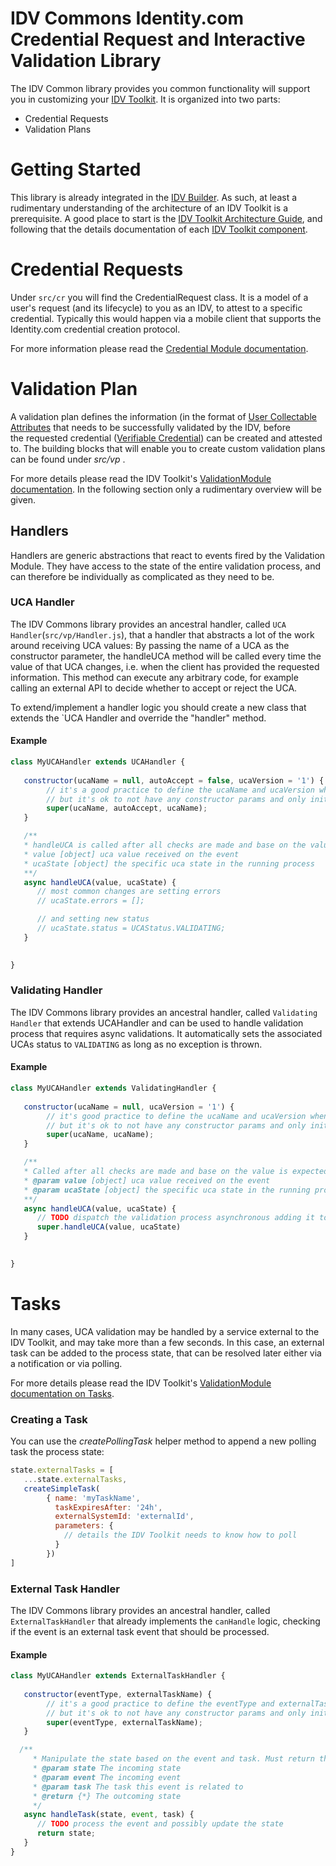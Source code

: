 # IDV Commons Identity.com Credential Request and Interactive Validation Library 

The IDV Common library provides you common functionality will support you in customizing your [IDV Toolkit](https://github.com/identity-com/idv-toolkit). It is organized into two parts:

- Credential Requests
- Validation Plans

# Getting Started 

This library is already integrated in the [IDV Builder](https://github.com/identity-com/idv-builder). As such, at least a rudimentary understanding of the architecture of
an IDV Toolkit is a prerequisite. A good place to start is the [IDV Toolkit Architecture Guide](https://github.com/identity-com/idv-toolkit/blob/develop/README.md), and following that
the details documentation of each [IDV Toolkit component](https://github.com/identity-com/idv-toolkit/tree/develop/components).
  
# Credential Requests
Under `src/cr` you will find the CredentialRequest class. It is a model of a user's request (and its lifecycle) to you as an IDV, to attest to a specific credential. Typically this would happen via a mobile 
client that supports the Identity.com credential creation protocol.

For more information please read the [Credential Module documentation](https://github.com/identity-com/idv-toolkit/tree/develop/components/modules/CredentialModule).

# Validation Plan
A validation plan defines the information (in the format of [User Collectable Attributes](https://github.com/identity-com/uca) that needs to be successfully validated by the IDV, before  
the requested credential ([Verifiable Credential](https://github.com/identity-com/credential-commons)) can be created and attested to.
The building blocks that will enable you to create custom validation plans can be found under _src/vp_ . 

For more details please read the IDV Toolkit's [ValidationModule documentation](https://github.com/identity-com/idv-toolkit/tree/develop/components/modules/ValidationModule). In the following section only a rudimentary 
overview will be given.

## Handlers
Handlers are generic abstractions that react to events fired by the Validation Module. They have access to the state of the entire validation process, and can therefore be individually as complicated as they need to be.

### UCA Handler
The IDV Commons library provides an ancestral handler, called `UCA Handler`(`src/vp/Handler.js`), that a handler that abstracts a lot of the work around receiving UCA values:
By passing the name of a UCA as the constructor parameter, the handleUCA method will be called every time the value of that UCA changes, i.e. when the client has provided the requested information.
This method can execute any arbitrary code, for example calling an external API to decide whether to accept or reject the UCA.

To extend/implement a handler logic you should create a new class that extends the `UCA Handler and override the "handler" method.

#### Example

```javascript
class MyUCAHandler extends UCAHandler {
   
   constructor(ucaName = null, autoAccept = false, ucaVersion = '1') {
        // it's a good practice to define the ucaName and ucaVersion when exporting the instance
        // but it's ok to not have any constructor params and only initialize the super class with the specific values. 
        super(ucaName, autoAccept, ucaName);
   }

   /**
   * handleUCA is called after all checks are made and base on the value is expected to mutate the usaState
   * value [object] uca value received on the event
   * ucaState [object] the specific uca state in the running process
   **/
   async handleUCA(value, ucaState) {
      // most common changes are setting errors
      // ucaState.errors = [];  

      // and setting new status
      // ucaState.status = UCAStatus.VALIDATING;
   }

  
}
```   

### Validating Handler 

The IDV Commons library provides an ancestral handler, called `Validating Handler` that extends UCAHandler and can be used to handle validation process that requires async validations. 
It automatically sets the associated UCAs status to `VALIDATING` as long as no exception is thrown.

#### Example

```javascript
class MyUCAHandler extends ValidatingHandler {
   
   constructor(ucaName = null, ucaVersion = '1') {
        // it's good practice to define the ucaName and ucaVersion when exporting the instance
        // but it's ok to not have any constructor params and only initialize the super class with the specific values. 
        super(ucaName, ucaName);
   }

   /**
   * Called after all checks are made and base on the value is expected to mutate the usaState
   * @param value [object] uca value received on the event
   * @param ucaState [object] the specific uca state in the running process
   **/
   async handleUCA(value, ucaState) {
      // TODO dispatch the validation process asynchronous adding it to some queue implementation
      super.handleUCA(value, ucaState) 
   }

  
}
```

# Tasks
In many cases, UCA validation may be handled by a service external to the IDV Toolkit, and may take more than a few seconds. In this case, an external task can be added to the process state,
that can be resolved later either via a notification or via polling.

For more details please read the IDV Toolkit's [ValidationModule documentation on Tasks](https://github.com/identity-com/idv-toolkit/tree/develop/components/modules/ValidationModule#long-running-tasks).

### Creating a Task

You can use the _createPollingTask_ helper method to append a new polling task the process state:

```javascript
state.externalTasks = [
   ...state.externalTasks,
   createSimpleTask(
        { name: 'myTaskName',
          taskExpiresAfter: '24h',
          externalSystemId: 'externalId',
          parameters: {
            // details the IDV Toolkit needs to know how to poll
          }
        })
]
```
### External Task Handler

The IDV Commons library provides an ancestral handler, called `ExternalTaskHandler` that already implements the `canHandle` logic, checking if the event is an external task event
that should be processed.

#### Example

```javascript
class MyUCAHandler extends ExternalTaskHandler {
   
   constructor(eventType, externalTaskName) {
        // it's a good practice to define the eventType and externalTaskName when exporting the instance
        // but it's ok to not have any constructor params and only initialize the super class with the specific values. 
        super(eventType, externalTaskName);
   }

  /**
     * Manipulate the state based on the event and task. Must return the resultant state
     * @param state The incoming state
     * @param event The incoming event
     * @param task The task this event is related to
     * @return {*} The outcoming state
     */
   async handleTask(state, event, task) {
      // TODO process the event and possibly update the state
      return state;
   }
}
```  
